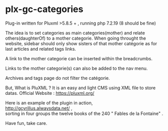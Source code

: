 # plx-gc-categories

Plug-in written for Pluxml >5.8.5 + , running php 7.2.19 (8 should be fine)

The idea is to set categories as main categories(mother) and relate others(daughterOf) to a mother categorie.
When going throught the website, sidebar should only show sisters of that mother catégorie as for last articles and related tags links.

A link to the mother categorie can be inserted within the breadcrumbs. 

Links to the mother categorie(s) can also be added to the nav menu.

Archives and tags page do not filter the catégorie.

But, What is PluXML ?
It is an easy and light CMS using XML file to store datas.
Official Website : https://pluxml.org/ 

Here is an example of the plugin in action, <br>
http://gcyrillus.alwaysdata.net/ , <br>
sorting in four groups the twelve books of the 240 " Fables de la Fontaine" . 

Have fun, take care.
